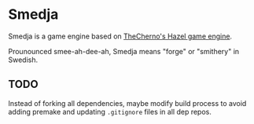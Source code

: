 # Smedja
Smedja is a game engine based on [TheCherno's Hazel game engine](https://github.com/TheCherno/Hazel).

Prounounced smee-ah-dee-ah, Smedja means "forge" or "smithery" in Swedish.

## TODO
Instead of forking all dependencies, maybe modify build process to avoid adding premake and updating `.gitignore` files in all dep repos.
